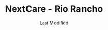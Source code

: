 ---
layout: location-page
date: Last Modified
description: "Local COVID-19 testing is available at NextCare - Rio Rancho in Rio Rancho, New Mexico, USA."
permalink: "locations/new-mexico/rio-rancho/nextcare-rio-rancho/"
tags:
  - locations
  - new-mexico
title: NextCare - Rio Rancho
uniqueName: nextcare-rio-rancho
state: New Mexico
stateAbbr: NM
hood: "Rio Rancho"
address: "1630 Rio Rancho Dr SE #101"
city: "Rio Rancho"
zip: "87124"
zipsNearby: "87101 87102 87103 87104 87105 87106 87107 87108 87109 87110 87111 87112 87113 87114 87115 87116 87117 87119 87120 87121 87122 87123 87124 87125 87131 87144 87151 87153 87154 87158 87174 87176 87181 87184 87185 87187 87190 87191 87192 87193 87194 87195 87196 87197 87198 87199 87002 87001 87004 87006 87007 87008 87010 87048 87012 87013 87014 87015 87532 87533 87016 87063 87535 87022 87023 87024 87025 87026 87027 87544 87545 87031 87032 87035 87056 87070 87036 87018 87038 87040 87552 87041 87072 87083 87042 87068 87043 87562 87047 87034 87049 87565 87567 87501 87502 87503 87504 87505 87506 87507 87508 87509 87540 87592 87594 87052 87044 87053 87574 87059 87060 87061 87062 87165" 
mapUrl: "http://maps.apple.com/?q=NextCare+-+Rio+Rancho&address=1630+Rio+Rancho+Dr+SE+101,Rio+Rancho,New+Mexico,87124"
locationType: Drive-thru or walk-in
phone: "505-395-5520"
website: "https://nextcare.com/locations/nm/rio-rancho/"
onlineBooking: true
closed: undefined
closedUpdate: April 18th, 2020
notes: "For all members of the community."
days: Weekends
hours: 9 am-4PM
altDays: Weekdays
altHours: 8AM-8PM
ctaMessage: Schedule a test
ctaUrl: "https://nextcare.com/locations/nm/rio-rancho/"
---